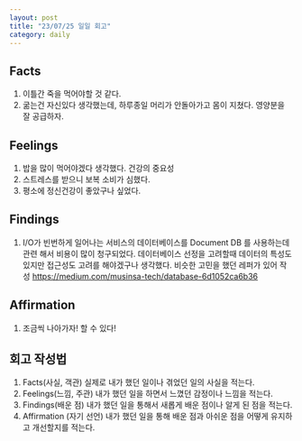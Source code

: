 ```yaml
---
layout: post
title: "23/07/25 일일 회고"
category: daily
---
```






## Facts

1. 이틀간 죽을 먹어야할 것 같다.
2. 굶는건 자신있다 생각했는데, 하루종일 머리가 안돌아가고 몸이 지쳤다. 영양분을 잘 공급하자.



## Feelings

1. 밥을 많이 먹어야겠다 생각했다. 건강의 중요성 
2. 스트레스를 받으니 보복 소비가 심했다. 
3. 평소에 정신건강이 좋았구나 싶었다.



## Findings

1. I/O가 빈번하게 일어나는 서비스의 데이터베이스를 Document DB 를 사용하는데 관련 해서 비용이 많이 청구되었다. 데이터베이스 선정을 고려할때 데이터의 특성도 있지만 접근성도 고려를 해야겠구나 생각했다.
   비슷한 고민을 했던 레퍼가 있어 작성
   https://medium.com/musinsa-tech/database-6d1052ca6b36



## Affirmation

1. 조금씩 나아가자! 할 수 있다!



## 회고 작성법

1. Facts(사실, 객관) 실제로 내가 했던 일이나 겪었던 일의 사실을 적는다.
2. Feelings(느낌, 주관) 내가 했던 일을 하면서 느꼈던 감정이나 느낌을 적는다.
3. Findings(배운 점) 내가 했던 일을 통해서 새롭게 배운 점이나 알게 된 점을 적는다.
4. Affirmation (자기 선언) 내가 했던 일을 통해 배운 점과 아쉬운 점을 어떻게 유지하고 개선할지를 적는다.